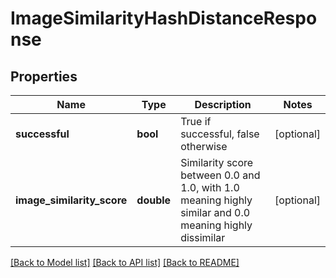 # ImageSimilarityHashDistanceResponse

## Properties
Name | Type | Description | Notes
------------ | ------------- | ------------- | -------------
**successful** | **bool** | True if successful, false otherwise | [optional] 
**image_similarity_score** | **double** | Similarity score between 0.0 and 1.0, with 1.0 meaning highly similar and 0.0 meaning highly dissimilar | [optional] 

[[Back to Model list]](../README.md#documentation-for-models) [[Back to API list]](../README.md#documentation-for-api-endpoints) [[Back to README]](../README.md)


